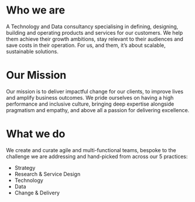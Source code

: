 # Who we are

A Technology and Data consultancy specialising in defining, designing, building and operating products and services for our customers. We help them achieve their growth ambitions, stay relevant to their audiences and save costs in their operation. For us, and them, it’s about scalable, sustainable solutions.

# Our Mission

Our mission is to deliver impactful change for our clients, to improve lives and amplify business outcomes. We pride ourselves on having a high performance and inclusive culture, bringing deep expertise alongside pragmatism and empathy, and above all a passion for delivering excellence.

# What we do

We create and curate agile and multi-functional teams, bespoke to the challenge we are addressing and hand-picked from across our 5 practices:
- Strategy
- Research & Service Design
- Technology
- Data
- Change & Delivery

